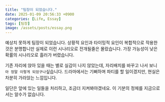 ```yaml
---
title: "팀장이 되었습니다."
date: 2025-01-09 20:56:33 +0900
categories: [Life, Essay]
tags: [팀장]
image: /assets/posts/essay.png
---
```


예상치 못하게 팀장이 되었습니다. 상황적 요인과 타이밍적 요인이 복합적으로 작용한 것은 분명합니만 실제로 이런 시나리오로 전개될줄은 몰랐습니다. 가장 가능성이 낮은 확률의 시나리오로 흘러가 버렸습니다.

기존 자리에 앉아 있을 때는 별로 실감이 나지 않았는데, 자리배치를 바꾸고 나서 보니 `아 정말 이렇게 되었구나`싶습니다. 드라마에서는 기뻐하며 파티를 할 일이겠지만, 현실은 차분히 가라앉는 느낌입니다.

일단은 앞에 있는 일들을 처리하고, 조금더 지켜봐야겠네요. 이 기분의 정체를 지금으로서는 알수가 없습니다.